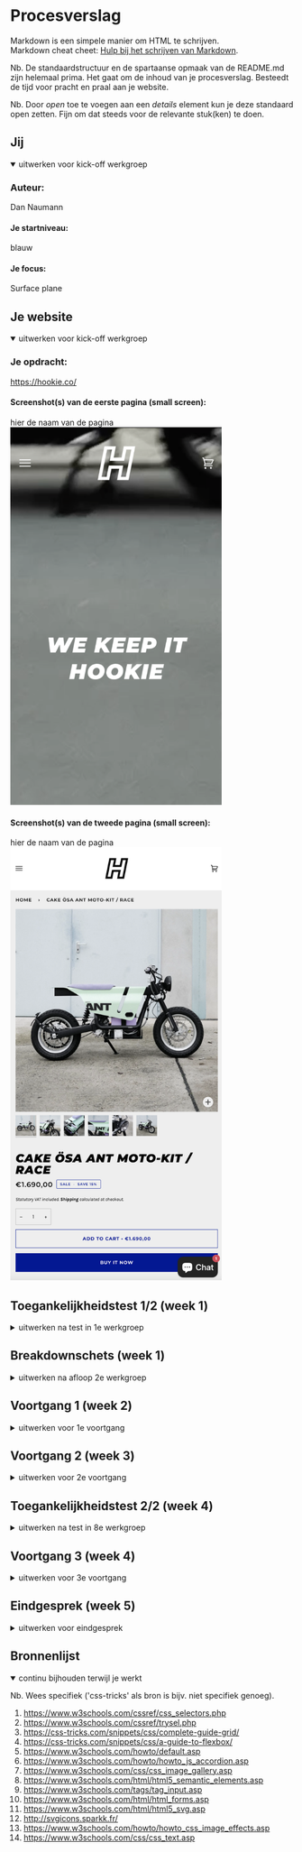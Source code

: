 # Procesverslag
Markdown is een simpele manier om HTML te schrijven.  
Markdown cheat cheet: [Hulp bij het schrijven van Markdown](https://github.com/adam-p/markdown-here/wiki/Markdown-Cheatsheet).

Nb. De standaardstructuur en de spartaanse opmaak van de README.md zijn helemaal prima. Het gaat om de inhoud van je procesverslag. Besteedt de tijd voor pracht en praal aan je website.

Nb. Door *open* toe te voegen aan een *details* element kun je deze standaard open zetten. Fijn om dat steeds voor de relevante stuk(ken) te doen.





## Jij

<details open>
  <summary>uitwerken voor kick-off werkgroep</summary>

  ### Auteur:
  Dan Naumann

  #### Je startniveau:
  blauw

  #### Je focus:
  Surface plane
 
</details>





## Je website

<details open>
  <summary>uitwerken voor kick-off werkgroep</summary>

  ### Je opdracht:
  https://hookie.co/

  #### Screenshot(s) van de eerste pagina (small screen): 
  hier de naam van de pagina  
  <img src="readme-images/schermEen.png" width="375px" alt="omschrijving van de pagina">

  #### Screenshot(s) van de tweede pagina (small screen):
  hier de naam van de pagina  
  <img src="readme-images/Schermafbeelding 2023-11-05 om 17.44.04.png" width="375px" alt="omschrijving van de pagina">
 
</details>



## Toegankelijkheidstest 1/2 (week 1)

<details>
  <summary>uitwerken na test in 1e werkgroep</summary>

  ### Bevindingen
Bij het gebruik van de screenreader viel het op dat er geen extra informatie is toegevoegd die de website toegankelijker maken voor gebruikers van screenreaders. De beschrijving is functioneel maar geeft niet veel extra details. Titels worden uitgelezen, maar er wordt geen extra informatie over de inhoud van afbeeldingen gegeven en knoppen zeggen weinig over hun bestemming.  Verder is de herarchie is onaanwezig of zodanig onduidelijk dat het niet heel behulpzaam is. Bij de productpagina is het bijna onmogelijk om van de titel van het gegeven product gemakkelijk naar de beschrijving te komen. Via de koppen kom niet naar de beschrijving, zie volgende afbeelding:
<img src="readme-images/toegankelijkheidScreenshotEen.png" width="375px" alt="Screenshot van h1">
<img src="readme-images/toegankelijkheidScreenshotTwee.png" width="375px" alt="Screenshot van h2">

De beschrijving van het product zit achter 5-6 knop, die gebruiker nog apart moet openen om bij de informatie te komen. Dit kost nog extra stappen en zoekwerk, zie volgende afbeelding:
<img src="readme-images/toegankelijkheidScreenshotDrie.png" width="375px" alt="Screenshot van beschrijving knop">

Hiernaast is navigeren bij het gebruik van een toetsen bord moeilijk, er lijkt geen duidelijker herarchie te zijn.

</details>



## Breakdownschets (week 1)

<details>
  <summary>uitwerken na afloop 2e werkgroep</summary>

  <img src="readme-images/Breakdownschets.png" width="900px">


</details>





## Voortgang 1 (week 2)

<details>
  <summary>uitwerken voor 1e voortgang</summary>

  ### Stand van zaken Dan
  Ik vind het nog vrij moeilijk om overzicht te houden over de parents en de childs. Als ik helemaal nieuwe code schrijf dan lukt het me niet om het overzicht te houden omdat nog niet alle veranderingen te zien zijn. Het aanpassen van de opdrachten voor het gebruik van de website werkt wel maar ik vind het moeilijk om daar verder op te borduren. Hierdoor bleef ik heel erg vast zitten met het schrijven van de HTML.

  https://codepen.io/DanNaumannHvA/pen/eYbyVRN

  ### Stand van zaken Laura
  Mijn HTML code is redelijk uitgebereid en ik heb zelfs al CSS toegepast.
  Ik loop echter met simpele zaken nog een beetje vast (lees: ik heb dit gewoon nog niet correct toegepast), maar ik heb nog niet de tijd genomen om hier goed voor te zitten en hierover te Googlen. Wanneer ik écht vast loop zal ik vragen stellen. 

  

  ### Agenda voor meeting
  samen met je groepje opstellen

  - Vragen over het gebruik van afbeeldingen: Moet dit in de CSS of mag dit in de HTML.
  - Hoeveel delen/sections moet je minimaal hebben van de website.


  ### Verslag van meeting
 Laura deed het heel goed en ik heb voor zover alle HTML kunnen schrijven. Er zitten nog wat foutjes in kwa semantiek. Vooral bij de articles en sections

</details>





## Voortgang 2 (week 3)

<details>
  <summary>uitwerken voor 2e voortgang</summary>

  ### Stand van zaken
Het begint eindelijk een beetje te klikken CSS, ondanks die oneindige selectors die soms nog voor wat verwarring zorgen. Gelukkig heb ik nu wel een goede start en een soort van ritme gevonden dat ik kan volgen. Het is nog steeds een uitdaging, maar ik blijf doorgaan, oefenen en proberen, en ik begin eindelijk een beetje te snappen hoe dit alles werkt.

  ### Agenda voor meeting
  - Is de HTML zo semantisch goed? 
  - Is er een maximaal aantal aan selectoren?
  - Kun je . , > + symbolen ook aan elkaar koppelen? en zo ja, hoe moet dit dan?
  - Wanneer mag je wel een class gebruiken?      |


  ### Verslag van meeting
 Iedereens website begint op een website te lijken. Er was weer wat verwarring met de semantiek het gebruik van articles en sections was verward de vorige meeting. Ik moet dit opnieuw doen.

</details>





## Toegankelijkheidstest 2/2 (week 4)

<details>
  <summary>uitwerken na test in 8e werkgroep</summary>

  ### Bevindingen

  #### Screenreader
De screenreader kon ook niet de structuur en de navigatie van de website duidelijk maken, omdat er geen duidelijke koppen, lijsten, links en knoppen waren. Dit maakte het moeilijk voor mensen met een visuele beperking om de website te verkennen en te gebruiken.

De screenreader kon niet alle teksten op de website voorlezen, omdat sommige teksten in afbeeldingen of video’s waren verwerkt. 

  #### Muis en Toetsenbord 
De website had ook geen duidelijke focus of feedback bij het gebruik van een muis of een toetsenbord, omdat sommige elementen geen rand, kleur of animatie hadden om aan te geven dat ze geselecteerd of geactiveerd waren. 


  #### Motoriek (shocks, elastiekjes)
De website was niet goed te gebruiken met schokken of elastiekjes, omdat sommige elementen te klein, te dicht bij elkaar of te gevoelig waren. 


  #### Visueel (brillen, contrast, kleurenblind, dark/light). 
De website had ook geen optie om het contrast, de kleuren of de modus van de website aan te passen.

</details>





## Voortgang 3 (week 4)

<details>
  <summary>uitwerken voor 3e voortgang</summary>

  ### Stand van zaken
  In door de deadlines deze en eind vorige week heb ik niet veel tijd kunnen besteden aan het verder ontwikkelen van de site. Alleen de sections zijn nu juist
  https://codepen.io/DanNaumannHvA/pen/eYxOJYa

  ### Agenda voor meeting (Vragen van groepje)
- Is het mogelijk om de buttons van de eerste foto's elke keer onderaan de ul te zetten ipv van de li? Zo is het lelijik
- Hoe krijg ik bij de tweede ul dat de de li smaller en langer worden totdat het scherm 749px is en dat ze dan onder elkaar komen. Dat tweede gedeelte lukt wel. Alleen nu blijven de li een bepaalde grootte waardoor ze over 2 rijen verdeeld worden ipv dat ze kleiner worden.

### Verslag van meeting

Iedereen deed het goed en er waren niet veel extra vragen.

</details>





## Eindgesprek (week 5)

<details>
  <summary>uitwerken voor eindgesprek</summary>

  ### Je uitkomst - karakteristiek screenshots:
  <img src="readme-images/dummy-plaatje.jpg" width="375px" alt="uitomst opdracht 1">


  ### Dit ging goed/Heb ik geleerd: 
  Ondanks de website niet af is heb ik wel meer geleerd over handig coderen. Ik ben een stuk handiger geworden met fouten vinden en ongewenste veranderingen teruglopen in de Inspector. Hiermnaast ben een een stuk bekender geworden met W3 Schools en vooral alle how-to's hebben heel erg geholpen. Uiteindelijk waren de animaties minder moeilijk dan ik dacht in vergelijking met de selectoren. Bij de selectoren ben ik heel blij dat ik uiteindelijk een manier had gevonden om de tweede pagina op te maken in het CSS bestand. Dit ging heel moeilijk op het begin, maar uiteindelijk kreeg ik het wel door waardoor er in ieder geval een helft van de tweede pagina er in grote lijnen staat met animaties. Hiernaast was een blauwe tint over een van de sections doen nog best een uitdaging, uiteindelijk had een klasgenoot me hiermee kunnen helpen wat ook heel veel hielp bij de selectoren uitvogelen. Het werken met SVG's was ook nog een kleine uitdaging om te verwerken, maar die uiteindelijk wel was geluk. Het was iets dat niet echt op de agenda stond, maar het was leuk om ineens uitgevogeld te hebben. 

  <img src="readme-images/uitvouwanimatie.png" width="375px" alt="top">
  <img src="readme-images/blauw.png" width="375px" alt="top">
  <img src="readme-images/svg.png" width="375px" alt="top">





  ### Dit was lastig/Is niet gelukt:
  Uiteindelijk was het jammer dat ik de tweede pagina niet af had gekregen. Het is nog steeds moeilijk om goed de selectoren op te zetten. Vaak codeerde ik mezelf in een hoe, en aanpassingen maken zorgde vaak voor verwarring. Uiteindelijk is de 5e versie van de website. Dus ik vind het vooral jammer dat ik nog niet goed een structuur kan uitbouwen en uitdenken. Daarnaast vind ik het ook jammer dat ik niet aan toegangkelijkheid veel delen van de responsivesness was gekomen.


  <img src="readme-images/uitvouwanimatie.png" width="375px" alt="top">
</details>





## Bronnenlijst

<details open>
  <summary>continu bijhouden terwijl je werkt</summary>

  Nb. Wees specifiek ('css-tricks' als bron is bijv. niet specifiek genoeg).

  1. https://www.w3schools.com/cssref/css_selectors.php
  2. https://www.w3schools.com/cssref/trysel.php
  3. https://css-tricks.com/snippets/css/complete-guide-grid/
  4. https://css-tricks.com/snippets/css/a-guide-to-flexbox/
  5. https://www.w3schools.com/howto/default.asp
  6. https://www.w3schools.com/howto/howto_js_accordion.asp
  7. https://www.w3schools.com/css/css_image_gallery.asp
  8. https://www.w3schools.com/html/html5_semantic_elements.asp
  9. https://www.w3schools.com/tags/tag_input.asp
  10. https://www.w3schools.com/html/html_forms.asp
  11. https://www.w3schools.com/html/html5_svg.asp
  12. http://svgicons.sparkk.fr/
  13. https://www.w3schools.com/howto/howto_css_image_effects.asp
  14. https://www.w3schools.com/css/css_text.asp

</details>
